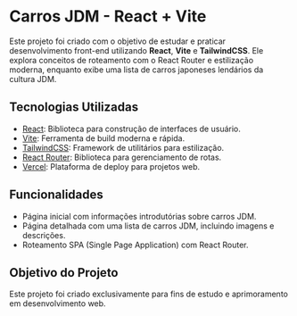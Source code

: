 # Carros JDM - React + Vite

Este projeto foi criado com o objetivo de estudar e praticar desenvolvimento front-end utilizando **React**, **Vite** e **TailwindCSS**. Ele explora conceitos de roteamento com o React Router e estilização moderna, enquanto exibe uma lista de carros japoneses lendários da cultura JDM.

## Tecnologias Utilizadas

- [React](https://react.dev/): Biblioteca para construção de interfaces de usuário.
- [Vite](https://vitejs.dev/): Ferramenta de build moderna e rápida.
- [TailwindCSS](https://tailwindcss.com/): Framework de utilitários para estilização.
- [React Router](https://reactrouter.com/): Biblioteca para gerenciamento de rotas.
- [Vercel](https://vercel.com/): Plataforma de deploy para projetos web.

## Funcionalidades

- Página inicial com informações introdutórias sobre carros JDM.
- Página detalhada com uma lista de carros JDM, incluindo imagens e descrições.
- Roteamento SPA (Single Page Application) com React Router.

## Objetivo do Projeto

Este projeto foi criado exclusivamente para fins de estudo e aprimoramento em desenvolvimento web.
